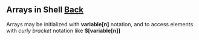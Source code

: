 ## Arrays in Shell [Back](./../Shell.md)

Arrays may be initialized with **variable[n]** notation, and to access elements with *curly bracket* notation like **$[variable[n]]**
